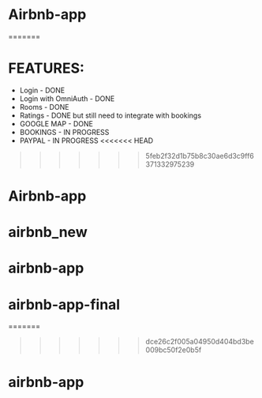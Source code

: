 
# Airbnb-app
=======
# FEATURES:
  - Login - DONE
  - Login with OmniAuth - DONE
  - Rooms - DONE
  - Ratings - DONE but still need to integrate with bookings
  - GOOGLE MAP - DONE
  - BOOKINGS - IN PROGRESS
  - PAYPAL - IN PROGRESS
<<<<<<< HEAD
>>>>>>> 5feb2f32d1b75b8c30ae6d3c9ff6371332975239
# Airbnb-app
# airbnb_new
# airbnb-app
# airbnb-app-final
=======
>>>>>>> dce26c2f005a04950d404bd3be009bc50f2e0b5f
# airbnb-app
